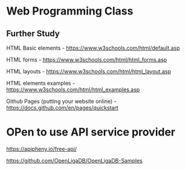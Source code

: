 # Web Programming Class


## Further Study

HTML Basic elements - https://www.w3schools.com/html/default.asp

HTML forms - https://www.w3schools.com/html/html_forms.asp

HTML layouts - https://www.w3schools.com/html/html_layout.asp

HTML elements examples - https://www.w3schools.com/html/html_examples.asp

Github Pages (putting your website online) - https://docs.github.com/en/pages/quickstart


# OPen to use API service provider

https://apipheny.io/free-api/

https://github.com/OpenLigaDB/OpenLigaDB-Samples
